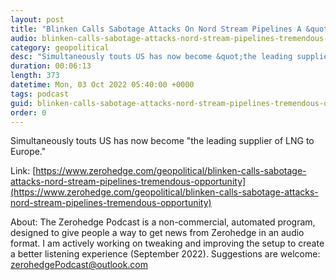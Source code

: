 ```yaml
---
layout: post
title: "Blinken Calls Sabotage Attacks On Nord Stream Pipelines A &quot;Tremendous Opportunity&quot;"
audio: blinken-calls-sabotage-attacks-nord-stream-pipelines-tremendous-opportunity-0
category: geopolitical
desc: "Simultaneously touts US has now become &quot;the leading supplier of LNG to Europe.&quot;"
duration: 00:06:13
length: 373
datetime: Mon, 03 Oct 2022 05:40:00 +0000
tags: podcast
guid: blinken-calls-sabotage-attacks-nord-stream-pipelines-tremendous-opportunity-0
order: 0
---
```

Simultaneously touts US has now become &quot;the leading supplier of LNG to Europe.&quot;

Link: [https://www.zerohedge.com/geopolitical/blinken-calls-sabotage-attacks-nord-stream-pipelines-tremendous-opportunity](https://www.zerohedge.com/geopolitical/blinken-calls-sabotage-attacks-nord-stream-pipelines-tremendous-opportunity)

About: The Zerohedge Podcast is a non-commercial, automated program, designed to give people a way to get news from Zerohedge in an audio format.  I am actively working on tweaking and improving the setup to create a better listening experience (September 2022).  Suggestions are welcome: [zerohedgePodcast@outlook.com](mailto:zerohedgePodcast@outlook.com)